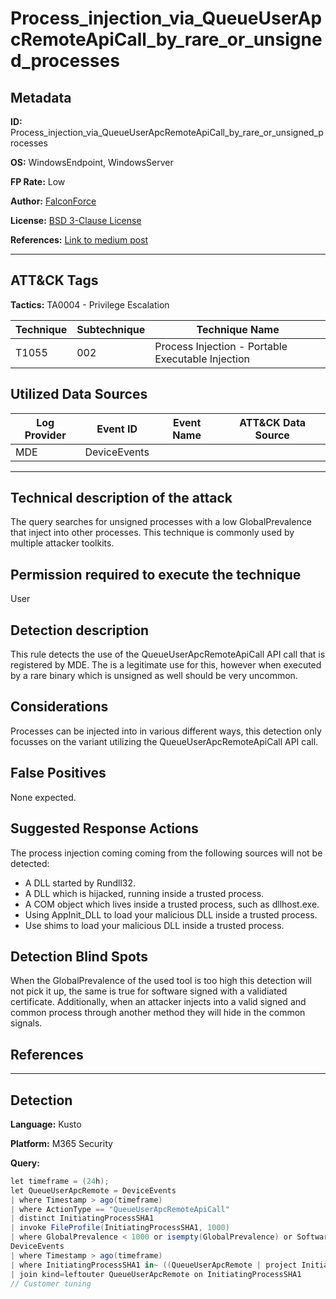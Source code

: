# Process_injection_via_QueueUserApcRemoteApiCall_by_rare_or_unsigned_processes

## Metadata

**ID:** Process_injection_via_QueueUserApcRemoteApiCall_by_rare_or_unsigned_processes

**OS:** WindowsEndpoint, WindowsServer

**FP Rate:** Low

**Author:** [FalconForce](https://falconforce.nl/)

**License:** [BSD 3-Clause License](https://github.com/FalconForceTeam/FalconFriday/blob/master/LICENSE)

**References:** [Link to medium post](https://medium.com/falconforce/falconfriday-process-injection-revisited-0xff0f-9ecfc8e0bae9?source=friends_link&sk=4f8a533e499842021f847bbd4d0c55fe)

---

## ATT&CK Tags

**Tactics:**
TA0004 - Privilege Escalation

| Technique | Subtechnique | Technique Name |
|---|---| --- |
| T1055 | 002 | Process Injection - Portable Executable Injection|

## Utilized Data Sources

| Log Provider | Event ID | Event Name | ATT&CK Data Source |
|---------|---------|----------|---------|
|MDE|DeviceEvents|||
---

## Technical description of the attack
​The query searches for unsigned processes with a low GlobalPrevalence that inject into other processes. This technique is commonly used by multiple attacker toolkits.


## Permission required to execute the technique
User

## Detection description
This rule detects the use of the QueueUserApcRemoteApiCall API call that is registered by MDE. The is a legitimate use for this, however when executed by a rare binary which is unsigned as well should be very uncommon.


## Considerations
Processes can be injected into in various different ways, this detection only focusses on the variant utilizing the QueueUserApcRemoteApiCall API call.


## False Positives
None expected.


## Suggested Response Actions
The process injection coming coming from the following sources will not be detected:
  - A DLL started by Rundll32.
  - A DLL which is hijacked, running inside a trusted process.
  - A COM object which lives inside a trusted process, such as dllhost.exe.
  - Using AppInit_DLL to load your malicious DLL inside a trusted process.
  - Use shims to load your malicious DLL inside a trusted process.


## Detection Blind Spots
When the GlobalPrevalence of the used tool is too high this detection will not pick it up, the same is true for software signed with a validiated certificate. Additionally, when an attacker injects into a valid signed and common process through another method they will hide in the common signals.


## References

---

## Detection

**Language:** Kusto

**Platform:** M365 Security

**Query:**
```C#
let timeframe = (24h);
let QueueUserApcRemote = DeviceEvents
| where Timestamp > ago(timeframe)
| where ActionType == "QueueUserApcRemoteApiCall"
| distinct InitiatingProcessSHA1
| invoke FileProfile(InitiatingProcessSHA1, 1000)
| where GlobalPrevalence < 1000 or isempty(GlobalPrevalence) or SoftwareName startswith "Microsoft Office";
DeviceEvents
| where Timestamp > ago(timeframe)
| where InitiatingProcessSHA1 in~ ((QueueUserApcRemote | project InitiatingProcessSHA1))
| join kind=leftouter QueueUserApcRemote on InitiatingProcessSHA1
// Customer tuning
```